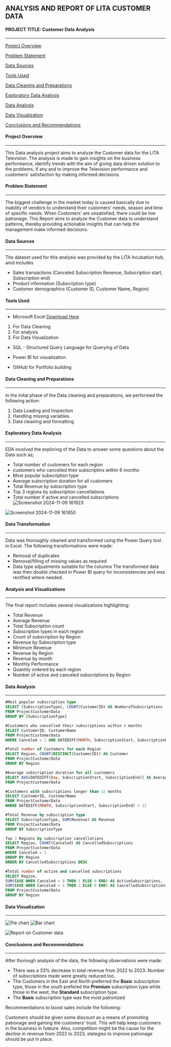 ## ANALYSIS AND REPORT OF LITA CUSTOMER DATA

#### PROJECT TITLE: Customer Data Analysis
---
[Project Overview](#project-overview)

[Problem Statement](#problem-statement)

[Data Sources](#data-sources)

[Tools Used](#tools-used)

[Data Cleaning and Preparations](#data-cleaning-and-preparations)

[Exploratory Data Analysis](#exploratory-data-analysis)

[Data Analysis](#data-analysis)

[Data Visualization](#data-visualization)

[Conclusions and Recommendations](#conclusions-and-recommendations)


#### Project Overview
---
This Data analysis project aims to analyze the Customer data for the LITA Television. The analysis is made to gain insights on the business performance, identify trends with the aim of giving data driven solution to the problems, if any and to improve the Television performance and customers' satisfaction by making informed decisions.


#### Problem Statement
---
The biggest challenge in the market today is caused basically due to inability of vendors to understand their customers' needs, season and time of specific needs. When Customers' are unsatisfied, there could be low patronage. This Report aims to analyze the Customer data to understand patterns, thereby providing actionable insights that can help the management make informed decisions.


#### Data Sources
---
The dataset used for this analysis was provided by the LITA Incubation hub, amd includes
- Sales transactions (Canceled Subscription Revenue, Subscription start, Subscription end)
- Product information (Subscription type)
- Customer demographics (Customer ID, Customer Name, Region)
  

#### Tools Used
---
 - Microsoft Excel [Download Here](https://www.microsoft.com)
  1.  For Data Cleaning
  2.  For analysis
  3.  For Data Visualization
     
- SQL - Structured Query Language for Querying of Data

- Power BI for visualization
  
- GitHub for Portfolio building
  

#### Data Cleaning and Preparations
---
In the inital phase of the Data cleaning and preparations, we performed the following action:
1. Data Loading and Inspection
2. Handling missing variables
3. Data cleaning and formatting
   

 #### Exploratory Data Analysis
---
EDA involved the exploring of the Data to answer some questions about the Data such as;
- Total number of customers for each region
- customers who cancelled their subscriptins within 6 months
- Most popular subscription type
- Average subscription duration for all customers
- Total Revenue by subscription type
- Top 3 regions by subscription cancellations
- Total number if active and cancelled subscriptions
  ![Screenshot 2024-11-09 161923](https://github.com/user-attachments/assets/9cbc3ba2-bf53-496f-87c3-bafcf69f2a44)

![Screenshot 2024-11-09 161850](https://github.com/user-attachments/assets/01397354-6d8b-4091-b04c-d727251048dd)

#### Data Transformation
---
Data was thoroughly cleaned and transformed using the Power Query tool in Excel. The following transformations were made:
- Removal of duplicates
- Removal/filling of missing values as required
- Data type adjustments suitable for the columns
The transformed data was then double checked in Power BI query for inconsistencies and was rectified where needed.


#### Analysis and Visualizations
---
The final report includes several visualizations highlighting:
- Total Revenue
- Average Revenue
- Total Subscription count
- Subscription types in each region
- Count of subscription by Region
- Revenue by Subscription type
- Minimum Revenue
- Revenue by Region
- Revenue by month
- Monthly Performance
- Quantity ordered by each region
- Number of active and canceled subscriptions by Region
  

#### Data Analysis
---
```SQL
#Most popular subscription type
SELECT [SubscriptionType], COUNT(CustomerID) AS NumberofSubscriptions
FROM ProjectCustomerData
GROUP BY [SubscriptionType]

#Customers who cancelled their subscriptions within 6 months
SELECT CustomerID, CustomerName
FROM ProjectCustomerData
WHERE Canceled = 1 AND DATEDIFF(MONTH, SubscriptionStart, SubscriptionEnd) <= 6

#Total number of Customers for each Region
SELECT Region, COUNT(DISTINCT(CustomerID)) AS Customer
FROM ProjectCustomerData
GROUP BY Region

#Average subscription duration for all customers
SELECT AVG(DATEDIFF(Day, SubscriptionStart, SubscriptionEnd)) AS AverageSubscriptionDuration
FROM ProjectCustomerData

#Customers with subscriptions longer than 12 months 
SELECT CustomerID, CustomerName
FROM ProjectCustomerData
WHERE DATEDIFF(MONTH, SubscriptionStart, SubscriptionEnd) > 12

#Total Revenue by subscription type
SELECT SubscriptionType, SUM(Revenue) AS Revenue
FROM ProjectCustomerData
GROUP BY SubscriptionType

Top 3 Regions by subscription cancellations
SELECT Region, COUNT(Canceled) AS CancelledSubscriptions
FROM ProjectCustomerData
WHERE Canceled = 1
GROUP BY Region
ORDER BY CancelledSubscriptions DESC

#Total number of active and cancelled subscriptions
SELECT Region, 
SUM(CASE WHEN Canceled = 0 THEN 1 ELSE 0 END) AS ActiveSubscriptions,
SUM(CASE WHEN Canceled = 1 THEN 1 ELSE 0 END) AS CancelledSubscriptions
FROM ProjectCustomerData
GROUP BY Region

```

#### Data Visualization
---


![Pie chart](https://github.com/user-attachments/assets/41cee80c-5b85-41ed-9b6e-29dd1c713d61)  ![Bar chart](https://github.com/user-attachments/assets/a6f5e678-bf9e-4caa-947d-b1cee1183a1b)


![Report on Customer data](https://github.com/user-attachments/assets/3f379ba6-b4d5-4b2c-aac8-b143d595322e)


#### Conclusions and Recommendations
---
After thorough analysis of the data, the following observations were made:
- There was a 33% decrease in total revenue from 2022 to 2023. Number of subscriptions made were greatly reduced too.
- The Customers in the East and North preferred the **Basic** subscription type, those in the south prefered the **Premium** subscription type while those in the west, the **Standard** subscription type.
- The **Basic** subscription type was the most patronized

Recommendations to boost sales include the following:

Customers should be given some discount as a means of promoting patronage and gaining the customers' trust. This will help keep customers in the business in futeure. Also, competition might be the cause for the decline in revenue from 2022 to 2023, stategies to improve patronage should be put in place.
